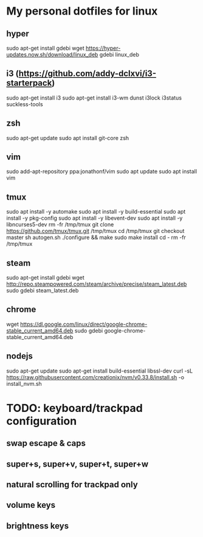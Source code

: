 # My personal dotfiles for linux

## hyper
sudo apt-get install gdebi
wget https://hyper-updates.now.sh/download/linux_deb
gdebi linux_deb

## i3 (https://github.com/addy-dclxvi/i3-starterpack)
sudo apt-get install i3
sudo apt-get install i3-wm dunst i3lock i3status suckless-tools 

## zsh
sudo apt-get update
sudo apt install git-core zsh

## vim
sudo add-apt-repository ppa:jonathonf/vim
sudo apt update
sudo apt install vim

## tmux
sudo apt install -y automake
sudo apt install -y build-essential
sudo apt install -y pkg-config
sudo apt install -y libevent-dev
sudo apt install -y libncurses5-dev
rm -fr /tmp/tmux
git clone https://github.com/tmux/tmux.git /tmp/tmux
cd /tmp/tmux
git checkout master
sh autogen.sh
./configure && make
sudo make install
cd -
rm -fr /tmp/tmux

## steam
sudo apt-get install gdebi
wget http://repo.steampowered.com/steam/archive/precise/steam_latest.deb
sudo gdebi steam_latest.deb

## chrome
wget https://dl.google.com/linux/direct/google-chrome-stable_current_amd64.deb
sudo gdebi google-chrome-stable_current_amd64.deb 

## nodejs
sudo apt-get update
sudo apt-get install build-essential libssl-dev
curl -sL https://raw.githubusercontent.com/creationix/nvm/v0.33.8/install.sh -o install_nvm.sh

# TODO: keyboard/trackpad configuration
## swap escape & caps
## super+s, super+v, super+t, super+w
## natural scrolling for trackpad only
## volume keys
## brightness keys